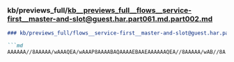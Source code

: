 ### kb/previews_full/kb__previews_full__flows__service-first__master-and-slot@guest.har.part061.md.part002.md

```md
### kb/previews_full/flows__service-first__master-and-slot@guest.har.part061.md (part 002)

```md
AAAAAA//8AAAAA/wAAAQEA/wAAAP8AAAABAQAAAAEBAAEAAAAAAQEA//8AAAAA/wAB//8A
```

```

```
